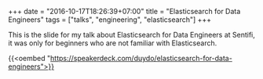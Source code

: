 +++
date = "2016-10-17T18:26:39+07:00"
title = "Elasticsearch for Data Engineers"
tags = ["talks", "engineering", "elasticsearch"]
+++

This is the slide for my talk about Elasticsearch for Data Engineers at Sentifi, it was only for beginners who are not familiar with Elasticsearch.

{{<oembed "https://speakerdeck.com/duydo/elasticsearch-for-data-engineers">}}
